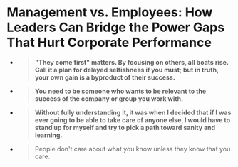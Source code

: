 # Management vs. Employees: How Leaders Can Bridge the Power Gaps That Hurt Corporate Performance

* > **"They come first" matters. By focusing on others, all boats rise. Call it a plan for delayed selfishness if you must; but in truth, your own gain is a byproduct of their success.**

* > **You need to be someone who wants to be relevant to the success of the company or group you work with.**

* > **Without fully understanding it, it was when I decided that if I was ever going to be able to take care of anyone else, I would have to stand up for myself and try to pick a path toward sanity and learning.**

* > People don't care about what you know unless they know that you care.